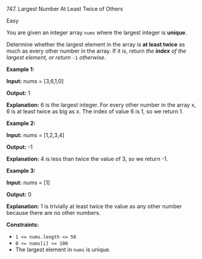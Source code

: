 ﻿747\. Largest Number At Least Twice of Others

Easy

You are given an integer array `nums` where the largest integer is **unique**.

Determine whether the largest element in the array is **at least twice** as much as every other number in the array. If it is, return _the **index** of the largest element, or return_ `-1` _otherwise_.

**Example 1:**

**Input:** nums = [3,6,1,0]

**Output:** 1

**Explanation:** 6 is the largest integer. For every other number in the array x, 6 is at least twice as big as x. The index of value 6 is 1, so we return 1.

**Example 2:**

**Input:** nums = [1,2,3,4]

**Output:** -1

**Explanation:** 4 is less than twice the value of 3, so we return -1.

**Example 3:**

**Input:** nums = [1]

**Output:** 0

**Explanation:** 1 is trivially at least twice the value as any other number because there are no other numbers.

**Constraints:**

*   `1 <= nums.length <= 50`
*   `0 <= nums[i] <= 100`
*   The largest element in `nums` is unique.